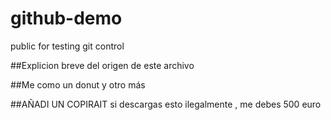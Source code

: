 # github-demo
public for testing git control

##Explicion breve del origen de este archivo

##Me como un donut y otro más

##AÑADI UN COPIRAIT
si descargas esto ilegalmente , me debes 500 euro
